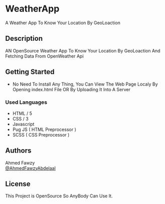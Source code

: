 # WeatherApp
A Weather App To Know Your Location By GeoLoaction

## Description

AN OpenSource Weather App To Know Your Location By GeoLoaction And Fetching Data From OpenWeather Api

## Getting Started

* No Need To Install Any Thing, You Can View The Web Page Localy By Opening index.html File OR By Uploading It Into A Server

### Used Languages

* HTML / 5
* CSS / 3
* Javascript
* Pug JS ( HTML Preprocessor )
* SCSS ( CSS Preprocessor )

## Authors

Ahmed Fawzy  
[@AhmedFawzyAbdelaal](https://nafezly.com/u/AhmedFawzyAbdelaal)

## License

This Project is OpenSource So AnyBody Can Use It.
